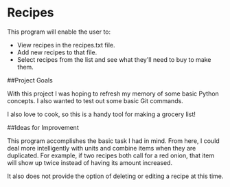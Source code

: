 # Recipes

This program will enable the user to:

 - View recipes in the recipes.txt file.
 - Add new recipes to that file. 
 - Select recipes from the list and see what they'll need to buy to make them.

##Project Goals

With this project I was hoping to refresh my memory of some basic Python concepts. I also wanted to test out some basic Git commands.

I also love to cook, so this is a handy tool for making a grocery list!

##Ideas for Improvement

This program accomplishes the basic task I had in mind. From here, I could deal more intelligently with units and combine items when they are duplicated. For example, if two recipes both call for a red onion, that item will show up twice instead of having its amount increased. 

It also does not provide the option of deleting or editing a recipe at this time.